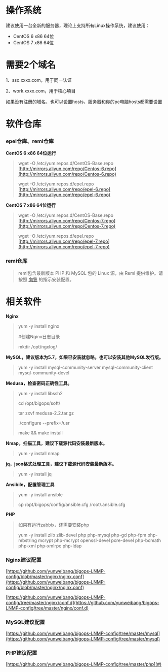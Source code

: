 # 操作系统

建议使用一台全新的服务器，理论上支持所有Linux操作系统，建议使用：

* CentOS 6 x86 64位
* CentOS 7 x86 64位

# 需要2个域名

1、sso.xxxx.com，用于同一认证

2、work.xxxx.com，用于核心项目

如果没有注册的域名，也可以设置hosts，服务器和你的pc电脑hosts都需要设置

# 软件仓库

### epel仓库、remi仓库

**CentOS 6 x86 64位运行**

> wget -O /etc/yum.repos.d/CentOS-Base.repo [http://mirrors.aliyun.com/repo/Centos-6.repo](http://mirrors.aliyun.com/repo/Centos-6.repo)
>
> wget -O /etc/yum.repos.d/epel.repo [http://mirrors.aliyun.com/repo/epel-6.repo](http://mirrors.aliyun.com/repo/epel-6.repo)

**CentOS 7 x86 64位运行**

> wget -O /etc/yum.repos.d/CentOS-Base.repo [http://mirrors.aliyun.com/repo/Centos-7.repo](http://mirrors.aliyun.com/repo/Centos-7.repo)
>
> wget -O /etc/yum.repos.d/epel.repo [http://mirrors.aliyun.com/repo/epel-7.repo](http://mirrors.aliyun.com/repo/epel-7.repo)

### **remi仓库**

> remi包含最新版本 PHP 和 MySQL 包的 Linux 源，由 Remi 提供维护。请按照 [向导](https://rpms.remirepo.net/wizard/ "向导") 的指示安装配置。

# 相关软件

**Nginx**

> yum -y install nginx
>
> \#创建Nginx日志目录
>
> mkdir /opt/ngxlog/

**MySQL，建议版本为5.7，如果已安装就忽略。也可以安装其他MySQL发行版。**

> yum -y install mysql-community-server mysql-community-client mysql-community-devel

**Medusa，检查密码正确性工具。**

> yum -y install libssh2
>
> cd /opt/bigops/soft/
>
> tar zxvf medusa-2.2.tar.gz
>
> ./configure --prefix=/usr
>
> make && make install

**Nmap，扫描工具，建议下载源代码安装最新版本。**

> yum -y install nmap

**jq，json格式处理工具，建议下载源代码安装最新版本。**

> yum -y install jq

**Ansibile，配置管理工具**

> yum -y install ansible
>
> cp /opt/bigops/config/ansible.cfg /root/.ansible.cfg

**PHP**

> 如果有运行zabbix，还需要安装php
>
> yum -y install zlib zlib-devel php php-mysql php-gd php-fpm php-mbstring mcrypt php-mcrypt openssl-devel pcre-devel php-bcmath php-xml php-xmlrpc php-ldap

### Nginx**建议配置**

[https://github.com/yunweibang/bigops-LNMP-config/blob/master/nginx/nginx.conf](https://github.com/yunweibang/bigops-LNMP-config/blob/master/nginx/nginx.conf)

[https://github.com/yunweibang/bigops-LNMP-config/tree/master/nginx/conf.d](https://github.com/yunweibang/bigops-LNMP-config/tree/master/nginx/conf.d)

### MySQL**建议配置**

[https://github.com/yunweibang/bigops-LNMP-config/tree/master/mysql](https://github.com/yunweibang/bigops-LNMP-config/tree/master/mysql)

### PHP**建议配置**

[https://github.com/yunweibang/bigops-LNMP-config/tree/master/php](#)

